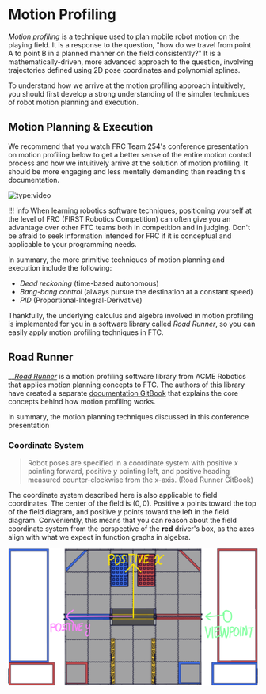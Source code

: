 # Motion Profiling

_Motion profiling_ is a technique used to plan mobile robot motion on the playing field. It is a response to the question, "how do we travel from point A to point B in a planned manner on the field consistently?" It is a mathematically-driven, more advanced approach to the question, involving trajectories defined using 2D pose coordinates and polynomial splines.

To understand how we arrive at the motion profiling approach intuitively, you should first develop a strong understanding of the simpler techniques of robot motion planning and execution.

## Motion Planning & Execution

We recommend that you watch FRC Team 254's conference presentation on motion profiling below to get a better sense of the entire motion control process and how we intuitively arrive at the solution of motion profiling. It should be more engaging and less mentally demanding than reading this documentation.

![type:video](https://youtube.com/embed/8319J1BEHwM)

!!! info
    When learning robotics software techniques, positioning yourself at the level of FRC (FIRST Robotics Competition) can often give you an advantage over other FTC teams both in competition and in judging. Don't be afraid to seek information intended for FRC if it is conceptual and applicable to your programming needs.

In summary, the more primitive techniques of motion planning and execution include the following:

* _Dead reckoning_ (time-based autonomous)
* _Bang-bang control_ (always pursue the destination at a constant speed)
* _PID_ (Proportional-Integral-Derivative)

Thankfully, the underlying calculus and algebra involved in motion profiling is implemented for you in a software library called _Road Runner_, so you can easily apply motion profiling techniques in FTC.

## Road Runner

\_\_[_Road Runner_](https://github.com/acmerobotics/road-runner) is a motion profiling software library from ACME Robotics that applies motion planning concepts to FTC. The authors of this library have created a separate [documentation GitBook](https://acme-robotics.gitbook.io/road-runner/tour/introduction) that explains the core concepts behind how motion profiling works. 

In summary, the motion planning techniques discussed in this conference presentation 

### Coordinate System

> Robot poses are specified in a coordinate system with
 positive $x$ pointing forward, positive $y$ pointing left, and positive heading measured counter-clockwise from the
 x-axis. (Road Runner GitBook)

The coordinate system described here is also applicable to field coordinates. The center of the field is $(0,0)$. Positive $x$ points toward the top of the field diagram, and positive $y$ points toward the left in the field diagram. Conveniently, this means that you can reason about the field coordinate system from the perspective of the **red** driver's box, as the axes align with what we expect in function graphs in algebra.

![The Road Runner field coordinate system in Skystone (2019-2020)](../assets/image%20%2820%29.png)



